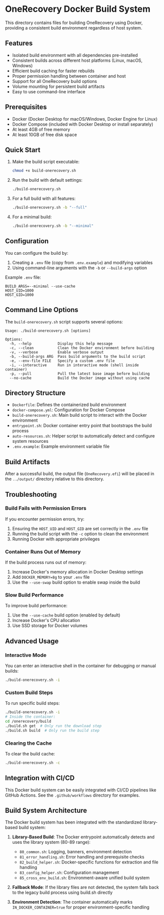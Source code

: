 # OneRecovery Docker Build System

This directory contains files for building OneRecovery using Docker, providing a consistent build environment regardless of host system.

## Features

- Isolated build environment with all dependencies pre-installed
- Consistent builds across different host platforms (Linux, macOS, Windows)
- Efficient build caching for faster rebuilds
- Proper permission handling between container and host
- Support for all OneRecovery build options
- Volume mounting for persistent build artifacts
- Easy to use command-line interface

## Prerequisites

- Docker (Docker Desktop for macOS/Windows, Docker Engine for Linux)
- Docker Compose (included with Docker Desktop or install separately)
- At least 4GB of free memory
- At least 10GB of free disk space

## Quick Start

1. Make the build script executable:
   ```bash
   chmod +x build-onerecovery.sh
   ```

2. Run the build with default settings:
   ```bash
   ./build-onerecovery.sh
   ```

3. For a full build with all features:
   ```bash
   ./build-onerecovery.sh -b "--full"
   ```

4. For a minimal build:
   ```bash
   ./build-onerecovery.sh -b "--minimal"
   ```

## Configuration

You can configure the build by:

1. Creating a `.env` file (copy from `.env.example`) and modifying variables
2. Using command-line arguments with the `-b` or `--build-args` option

Example `.env` file:
```
BUILD_ARGS=--minimal --use-cache
HOST_UID=1000
HOST_GID=1000
```

## Command Line Options

The `build-onerecovery.sh` script supports several options:

```
Usage: ./build-onerecovery.sh [options]

Options:
  -h, --help            Display this help message
  -c, --clean           Clean the Docker environment before building
  -v, --verbose         Enable verbose output
  -b, --build-args ARG  Pass build arguments to the build script
  -e, --env-file FILE   Specify a custom .env file
  -i, --interactive     Run in interactive mode (shell inside container)
  -p, --pull            Pull the latest base image before building
  --no-cache            Build the Docker image without using cache
```

## Directory Structure

- `Dockerfile`: Defines the containerized build environment
- `docker-compose.yml`: Configuration for Docker Compose
- `build-onerecovery.sh`: Main build script to interact with the Docker environment
- `entrypoint.sh`: Docker container entry point that bootstraps the build process 
- `auto-resources.sh`: Helper script to automatically detect and configure system resources
- `.env.example`: Example environment variable file

## Build Artifacts

After a successful build, the output file (`OneRecovery.efi`) will be placed in the `../output/` directory relative to this directory.

## Troubleshooting

### Build Fails with Permission Errors

If you encounter permission errors, try:
1. Ensuring the `HOST_UID` and `HOST_GID` are set correctly in the `.env` file
2. Running the build script with the `-c` option to clean the environment
3. Running Docker with appropriate privileges

### Container Runs Out of Memory

If the build process runs out of memory:
1. Increase Docker's memory allocation in Docker Desktop settings
2. Add `DOCKER_MEMORY=8g` to your `.env` file
3. Use the `--use-swap` build option to enable swap inside the build

### Slow Build Performance

To improve build performance:
1. Use the `--use-cache` build option (enabled by default)
2. Increase Docker's CPU allocation
3. Use SSD storage for Docker volumes

## Advanced Usage

### Interactive Mode

You can enter an interactive shell in the container for debugging or manual builds:

```bash
./build-onerecovery.sh -i
```

### Custom Build Steps

To run specific build steps:

```bash
./build-onerecovery.sh -i
# Inside the container:
cd /onerecovery/build
./build.sh get  # Only run the download step
./build.sh build  # Only run the build step
```

### Clearing the Cache

To clear the build cache:

```bash
./build-onerecovery.sh -c
```

## Integration with CI/CD

This Docker build system can be easily integrated with CI/CD pipelines like GitHub Actions. See the `.github/workflows` directory for examples.

## Build System Architecture

The Docker build system has been integrated with the standardized library-based build system:

1. **Library-Based Build**: The Docker entrypoint automatically detects and uses the library system (80-89 range):
   - `80_common.sh`: Logging, banners, environment detection
   - `81_error_handling.sh`: Error handling and prerequisite checks
   - `82_build_helper.sh`: Docker-specific functions for extraction and file handling
   - `83_config_helper.sh`: Configuration management
   - `85_cross_env_build.sh`: Environment-aware unified build system

2. **Fallback Mode**: If the library files are not detected, the system falls back to the legacy build process using build.sh directly

3. **Environment Detection**: The container automatically marks `IN_DOCKER_CONTAINER=true` for proper environment-specific handling
